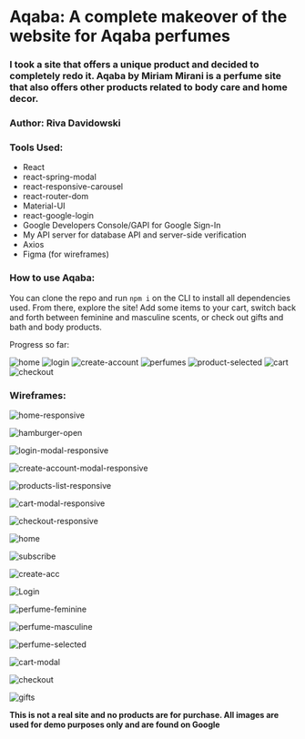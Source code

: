 # Aqaba: A complete makeover of the website for Aqaba perfumes

### I took a site that offers a unique product and decided to completely redo it. Aqaba by Miriam Mirani is a perfume site that also offers other products related to body care and home decor. 

### Author: Riva Davidowski

### Tools Used:

- React
- react-spring-modal
- react-responsive-carousel
- react-router-dom
- Material-UI
- react-google-login
- Google Developers Console/GAPI for Google Sign-In
- My API server for database API and server-side verification
- Axios
- Figma (for wireframes)

### How to use Aqaba: 
  You can clone the repo and run `npm i` on the CLI to install all dependencies used. From there, explore the site! Add some items to your cart, switch back and forth between feminine and masculine scents, or check out gifts and bath and body products.

Progress so far: 

![home](./screenshots/home.png)
![login](./screenshots/loginModal.png)
![create-account](/screenshots/createAccountModal.png)
![perfumes](./screenshots/perfumes.png)
![product-selected](./screenshots/productSelected.png)
![cart](./screenshots/cartModal.png)
![checkout](./screenshots/checkout.png)

### Wireframes:


![home-responsive](./design/design-mobile/home-reponsive.png)

![hamburger-open](./design/design-mobile/hamburger-open.png)

![login-modal-responsive](./design/design-mobile/login-modal-responsive.png)

![create-account-modal-responsive](./design/design-mobile/create-account-modal-responsive.png)

![products-list-responsive](./design/design-mobile/products-list-responsive.png)

![cart-modal-responsive](./design/design-mobile/cart-modal-responsive.png)

![checkout-responsive](./design/checkout.png)

![home](./design/home.png)

![subscribe](./design/subscribe-modal.png)

![create-acc](./design/create-account-modal.png)

![Login](./design/login-modal.png)

![perfume-feminine](./design/perfumes-feminine.png)

![perfume-masculine](./design/perfume-masculine.png)

![perfume-selected](./design/perfume-selected.png)

![cart-modal](./design/cart-modal.png)

![checkout](./design/checkout.png)

![gifts](./design/gifts.png)

**This is not a real site and no products are for purchase. All images are used for 
demo purposes only and are found on Google**

